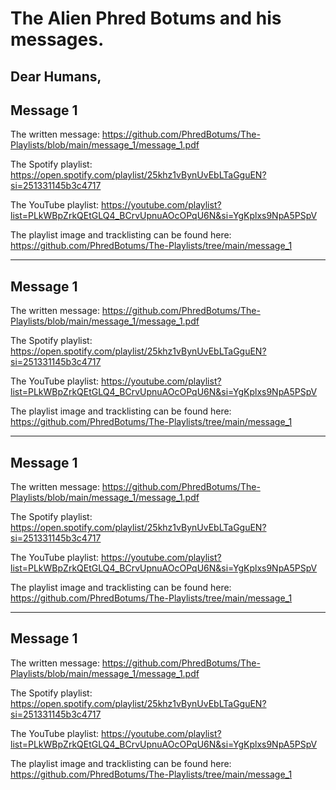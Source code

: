 # The Alien Phred Botums and his messages.

## Dear Humans,

## Message 1

The written message: https://github.com/PhredBotums/The-Playlists/blob/main/message_1/message_1.pdf

The Spotify playlist: https://open.spotify.com/playlist/25khz1vBynUvEbLTaGguEN?si=251331145b3c4717

The YouTube playlist: https://youtube.com/playlist?list=PLkWBpZrkQEtGLQ4_BCrvUpnuAOcOPqU6N&si=YgKplxs9NpA5PSpV

The playlist image and tracklisting can be found here: https://github.com/PhredBotums/The-Playlists/tree/main/message_1

***********************************************************************************************************************

## Message 1

The written message: https://github.com/PhredBotums/The-Playlists/blob/main/message_1/message_1.pdf

The Spotify playlist: https://open.spotify.com/playlist/25khz1vBynUvEbLTaGguEN?si=251331145b3c4717

The YouTube playlist: https://youtube.com/playlist?list=PLkWBpZrkQEtGLQ4_BCrvUpnuAOcOPqU6N&si=YgKplxs9NpA5PSpV

The playlist image and tracklisting can be found here: https://github.com/PhredBotums/The-Playlists/tree/main/message_1

***********************************************************************************************************************

## Message 1

The written message: https://github.com/PhredBotums/The-Playlists/blob/main/message_1/message_1.pdf

The Spotify playlist: https://open.spotify.com/playlist/25khz1vBynUvEbLTaGguEN?si=251331145b3c4717

The YouTube playlist: https://youtube.com/playlist?list=PLkWBpZrkQEtGLQ4_BCrvUpnuAOcOPqU6N&si=YgKplxs9NpA5PSpV

The playlist image and tracklisting can be found here: https://github.com/PhredBotums/The-Playlists/tree/main/message_1

***********************************************************************************************************************

## Message 1

The written message: https://github.com/PhredBotums/The-Playlists/blob/main/message_1/message_1.pdf

The Spotify playlist: https://open.spotify.com/playlist/25khz1vBynUvEbLTaGguEN?si=251331145b3c4717

The YouTube playlist: https://youtube.com/playlist?list=PLkWBpZrkQEtGLQ4_BCrvUpnuAOcOPqU6N&si=YgKplxs9NpA5PSpV

The playlist image and tracklisting can be found here: https://github.com/PhredBotums/The-Playlists/tree/main/message_1
